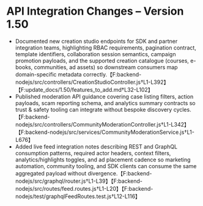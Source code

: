 # API Integration Changes – Version 1.50

- Documented new creation studio endpoints for SDK and partner integration teams, highlighting RBAC requirements, pagination contract, template identifiers, collaboration session semantics, campaign promotion payloads, and the supported creation catalogue (courses, e-books, communities, ad assets) so downstream consumers map domain-specific metadata correctly.【F:backend-nodejs/src/controllers/CreationStudioController.js†L1-L392】【F:update_docs/1.50/features_to_add.md†L32-L102】
- Published moderation API guidance covering case listing filters, action payloads, scam reporting schema, and analytics summary contracts so trust & safety tooling can integrate without bespoke discovery cycles.【F:backend-nodejs/src/controllers/CommunityModerationController.js†L1-L342】【F:backend-nodejs/src/services/CommunityModerationService.js†L1-L676】
- Added live feed integration notes describing REST and GraphQL consumption patterns, required actor headers, context filters, analytics/highlights toggles, and ad placement cadence so marketing automation, community tooling, and SDK clients can consume the same aggregated payload without divergence.【F:backend-nodejs/src/graphql/router.js†L1-L39】【F:backend-nodejs/src/routes/feed.routes.js†L1-L20】【F:backend-nodejs/test/graphqlFeedRoutes.test.js†L12-L116】

